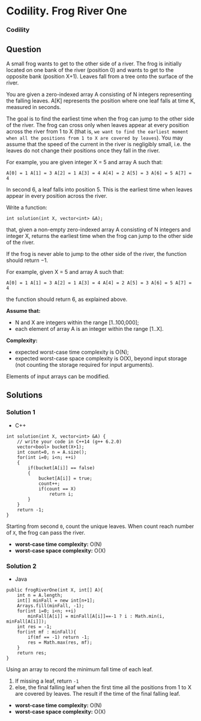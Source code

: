 # Codility. Frog River One

### Codility

## Question

A small frog wants to get to the other side of a river. The frog is initially located on one bank of the river (position 0) and wants to get to the opposite bank (position X+1). Leaves fall from a tree onto the surface of the river.

You are given a zero-indexed array A consisting of N integers representing the falling leaves. A[K] represents the position where one leaf falls at time K, measured in seconds.

The goal is to find the earliest time when the frog can jump to the other side of the river. The frog can cross only when leaves appear at every position across the river from 1 to X (that is, `we want to find the earliest moment when all the positions from 1 to X are covered by leaves`). You may assume that the speed of the current in the river is negligibly small, i.e. the leaves do not change their positions once they fall in the river.

For example, you are given integer X = 5 and array A such that:

`A[0] = 1 A[1] = 3 A[2] = 1 A[3] = 4 A[4] = 2 A[5] = 3 A[6] = 5 A[7] = 4`

In second 6, a leaf falls into position 5. This is the earliest time when leaves appear in every position across the river.

Write a function:

`int solution(int X, vector<int> &A);`

that, given a non-empty zero-indexed array A consisting of N integers and integer X, returns the earliest time when the frog can jump to the other side of the river.

If the frog is never able to jump to the other side of the river, the function should return −1.

For example, given X = 5 and array A such that:

`A[0] = 1 A[1] = 3 A[2] = 1 A[3] = 4 A[4] = 2 A[5] = 3 A[6] = 5 A[7] = 4`

the function should return 6, as explained above.

**Assume that:**

* N and X are integers within the range [1..100,000];
* each element of array A is an integer within the range [1..X].

**Complexity:**

* expected worst-case time complexity is O(N);
* expected worst-case space complexity is O(X), beyond input storage (not counting the storage required for input arguments).

Elements of input arrays can be modified.

## Solutions

### Solution 1

* C++
```
int solution(int X, vector<int> &A) {
    // write your code in C++14 (g++ 6.2.0)
    vector<bool> bucket(X+1);
    int count=0, n = A.size();
    for(int i=0; i<n; ++i)
    {
        if(bucket[A[i]] == false)
        {
            bucket[A[i]] = true;
            count++;
            if(count == X)
                return i;
        }
    }
    return -1;
}
```

Starting from second `0`, count the unique leaves. When count reach number of `X`, the frog can pass the river.

* **worst-case time complexity:** O(N)
* **worst-case space complexity:** O(X)

### Solution 2

* Java
```
public frogRiverOne(int X, int[] A){
    int n = A.length;
    int[] minFall = new int[n+1];
    Arrays.fill(minFall, -1);
    for(int i=0; i<n; ++i)
        minFall[A[i]] = minFall[A[i]]==-1 ? i : Math.min(i, minFall[A[i]]);
    int res = -1;
    for(int mf : minFall){
        if(mf == -1) return -1;
        res = Math.max(res, mf);
    }
    return res;
}
```

Using an array to record the minimum fall time of each leaf. 

1. If missing a leaf, return `-1`
2. else, the final falling leaf when the first time all the positions from 1 to X are covered by leaves. The result if the time of the final falling leaf.

* **worst-case time complexity:** O(N)
* **worst-case space complexity:** O(X)


